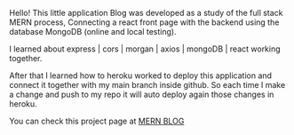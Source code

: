 Hello! This little application Blog was developed as a study of the full stack MERN process, 
Connecting a react front page with the backend using the database MongoDB (online and local testing).

I learned about express | cors | morgan | axios | mongoDB | react working together.

After that I learned how to heroku worked to deploy this application and connect it together with my main branch inside github. So each time I make a change and push to my repo it will auto deploy again those changes in heroku.

You can check this project page at <a href="https://mernblogfefs.herokuapp.com/">MERN BLOG</a>